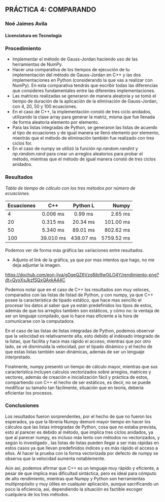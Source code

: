 ## PRÁCTICA 4: COMPARANDO

### Noé Jaimes Avila
#### Licenciatura en Tecnología

### Procedimiento

* Implementar el método de Gauss-Jordan haciendo uso de las herramientas de NumPy.
* Hacer una comparativa de los tiempos de ejecución de tu implementación del método de Gauss-Jordan en C++ y las dos implementaciones en Python (considerando la que vas a   realizar con NumPy). En esta comparativa tendrás que escribir todas las diferencias que consideres fundamentales entre las diferentes implementaciones.
* Las matrices realizadas se generaron de manera aleatoria y se tomó el tiempo de duración de la aplicación de la eliminación de Gauss-Jordan, con 4, 20, 50 y 100 ecuaciones.
* En el caso de C++, la implementación constó de tres ciclo anidados, utilizando la clase array para generar la matriz, misma que fue llenada de forma aleatoria elemento por elemento.
* Para las listas integradas de Python, se generaron las listas de acuerdo al tipo de ecuaciones y de igual manera se llenó elemento por elemento, mientrás que el método de eliminación también fue realizado con tres ciclos for.
* En el caso de numpy se utilizó la función *np.random.randint* y *np.random.rand* para crear un arreglos aleatorios para probar el método, mientras que el método de igual manera constó de tres ciclos anidados.



### Resultados

*Tabla de tiempo de cálculo con los tres métodos por número de ecuaciones.*

| Ecuaciones | C++       | Python L  | Numpy      |
|:-----------| :-------: | :-------: | ---------: |
| 4          | 0.006 ms  |	0.99 ms	 | 2.65 ms    |
| 20         | 0.315 ms  |	20.34	ms | 101.00 ms  |
| 50         | 5.340 ms  |	89.01 ms |	802.62 ms |
| 100        | 39.010 ms |	438.07 ms|	5759.52 ms|

Podemos ver de forma más gráfica las variaciones entre resultados.
* Adjunto el link de la gráfica, ya que por mas intentos que hago, no me deja adjuntar la imagen.

https://dochub.com/eon-liva/gDqeQZ6Vzg8jbj9w0jLO4Y/rendimiento-png?dt=QyxXsJkzfSQxQAxkA44C


Podemos notar que en el caso de C++ los resultados son muy veloces, comparados con las listas de listad de Python, y con numpy, ya que C++ posee la característica de tipado estático, que hace mas sencillo el procesar los datos al saber que ya están predefinidos los tipos de estos, además de que los arreglos también son estáticos, y cómo no: la ventaja de ser un lenguaje compilado, que lo hace mas eficiente a la hora de comunicarse con la computadora.

En el caso de las listas de listas integradas de Python, podemos observar que la velocidad es relativamente alta, esto debido al indexado integrado de la listas, que facilita y hace mas rápido el acceso, mientras que por otro lado, se vé disminuida la velocidad, por el tipado dinámico y el hecho de que estas listas también sean dinámicas, además de ser un lenguaje interpretado.

Finalmente, numpy presentó un tiempo de cálculo mayor, mientras que sus característica incluyen calculos vectorizados sobre arreglos, matrices y vectores, además de creación e inicialización fácil y práctica de estos, compartiendo con C++ el hecho de ser estáticos, es decir, no se puede modificar su tamaño tan fácilmente, situación que en teoría, debería eficientar los procesos.


### Conclusiones

Los resultados fueron sorprendentes, por el hecho de que no fueron los esperados, ya que la librería Numpy demoró mayor tiempo en hacer los cálculos que las listas intregradas de Python, cosa que no estaba prevista, esto al parecer es debido al método, que implica tres ciclos anidados, ya que al parecer numpy, es incluso más lento con métodos no vectorizados, y según lo investigado , las listas de listas pueden llegar a ser más rápidas en estos casos ya que llevan predefinidos índices y es más rápido el acceso a ellos.
Al hacer la prueba con la forma vectorizada por defecto de numpy se observa que la velocidad aumenta notablemente.

Aún así, podemos afirmar que C++ es un lenguaje muy rápido y eficiente, a pesar de que implica mas dificultad sintáctica, pero es ideal para cómputo de alto rendimiento, mientras que Numpy y Python son herramientas multipropósito y muy útiles en cualquier aplicación, aunque sacrificando un poco la eficiencia, así, dependiendo la situación es factible escoger cualquiera de los tres métodos.


